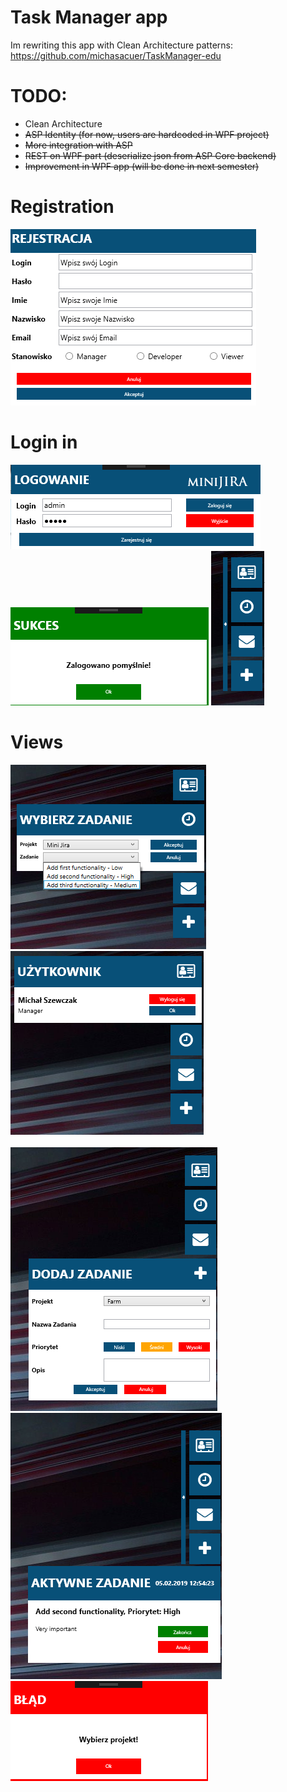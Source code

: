 # Task Manager app

Im rewriting this app with Clean Architecture patterns:
https://github.com/michasacuer/TaskManager-edu

# TODO:
- Clean Architecture
- ~~ASP Identity (for now, users are hardcoded in WPF project)~~
- ~~More integration with ASP~~
- ~~REST on WPF part (deserialize json from ASP Core backend)~~
- ~~Improvement in WPF app (will be done in next semester)~~

# Registration
![My image](https://github.com/michasacuer/TaskManager-edu/blob/master/TaskManager-wpf/photos/3.PNG)
# Login in
![My image](https://github.com/michasacuer/TaskManager-edu/blob/master/TaskManager-wpf/photos/1.PNG) ![My image](https://github.com/michasacuer/TaskManager-edu/blob/master/TaskManager-wpf/photos/4.PNG) ![My image](https://github.com/michasacuer/TaskManager-edu/blob/master/TaskManager-wpf/photos/2.PNG)
# Views
![My image](https://github.com/michasacuer/TaskManager-edu/blob/master/TaskManager-wpf/photos/5.PNG) ![My image](https://github.com/michasacuer/TaskManager-edu/blob/master/TaskManager-wpf/photos/6.PNG) <br /> <br />
![My image](https://github.com/michasacuer/TaskManager-edu/blob/master/TaskManager-wpf/photos/7.PNG) ![My image](https://github.com/michasacuer/TaskManager-edu/blob/master/TaskManager-wpf/photos/8.PNG) ![My image](https://github.com/michasacuer/TaskManager-edu/blob/master/TaskManager-wpf/photos/9.PNG)


